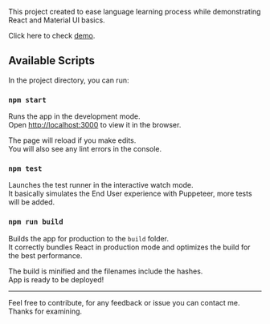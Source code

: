 This project created to ease language learning process while demonstrating React and Material UI basics.

Click here to check [demo](https://ozankaraca.github.io/word-wort).

## Available Scripts

In the project directory, you can run:

### `npm start`

Runs the app in the development mode.<br />
Open [http://localhost:3000](http://localhost:3000) to view it in the browser.

The page will reload if you make edits.<br />
You will also see any lint errors in the console.

### `npm test`

Launches the test runner in the interactive watch mode.<br />
It basically simulates the End User experience with Puppeteer, more tests will be added.

### `npm run build`

Builds the app for production to the `build` folder.<br />
It correctly bundles React in production mode and optimizes the build for the best performance.

The build is minified and the filenames include the hashes.<br />
App is ready to be deployed!

---

Feel free to contribute, for any feedback or issue you can contact me.
Thanks for examining.